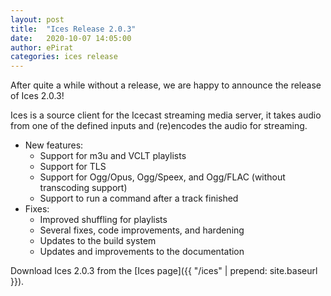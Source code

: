 ```yaml
---
layout: post
title:  "Ices Release 2.0.3"
date:   2020-10-07 14:05:00
author: ePirat
categories: ices release
---
```


After quite a while without a release, we are happy to announce the release
of Ices 2.0.3!

Ices is a source client for the Icecast streaming media server, it takes audio
from one of the defined inputs and (re)encodes the audio for streaming.

- New features:
  * Support for m3u and VCLT playlists
  * Support for TLS
  * Support for Ogg/Opus, Ogg/Speex, and Ogg/FLAC (without transcoding support)
  * Support to run a command after a track finished
- Fixes:
  * Improved shuffling for playlists
  * Several fixes, code improvements, and hardening
  * Updates to the build system
  * Updates and improvements to the documentation

  
Download Ices 2.0.3 from the [Ices page]({{ "/ices" | prepend: site.baseurl }}).
